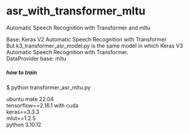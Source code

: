 # asr_with_transformer_mltu    

Automatic Speech Recognition with Transformer and mltu  
  
Base: Keras V2 Automatic Speech Recognition with Transformer  
But k3_transformer_asr_model.py is the same model in which Keras V3 Automatic Speech Recognition with Transformer.   
DataProvider base: mltu  


##### how to train  
$ python transformer_asr_mltu.py  

ubuntu mate 22.04  
tensorflow==2.16.1  with cuda  
keras==3.3.3  
mlut==1.2.5  
python 3.10.12  
